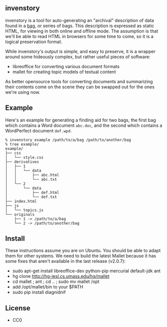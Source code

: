 invenstory
-----------

invenstory is a tool for auto-generating an "archival" description of data 
found in a [bag](http://en.wikipedia.org/wiki/BagIt), or series of bags. This 
description is expressed as static HTML, for viewing in both online and offline
mode. The assumption is that we'll be able to read HTML in browsers for some 
time to come, so it is a logical preservation format.

While invenstory's output is simple, and easy to preserve, it is a wrapper 
around some hideously complex, but rather useful pieces of software:

* libreoffice for converting various document formats
* mallet for creating topic models of textual content

As better opensource tools for converting documents and summarizing their 
contents come on the scene they can be swapped out for the ones we're using 
now.

Example
-------

Here's an example for generating a finding aid for two bags, the first bag 
which contains a Word document `abc.doc`, and the second which contains a 
WordPerfect document `def.wpd`.

    % invenstory example /path/to/a/bag /path/to/another/bag
    % tree example/
    example/
    ├── css
    │   └── style.css
    ├── derivatives
    │   ├── 1
    │   │   └── data
    │   │       ├── abc.html
    │   │       └── abc.txt
    │   └── 2
    │       └── data
    │           ├── def.html
    │           └── def.txt
    ├── index.html
    ├── js
    │   └── topics.js
    └── originals
        ├── 1 -> /path/to/a/bag
        └── 2 -> /path/to/another/bag

Install
-------

These instructions assume you are on Ubuntu. You should be able to adapt them
for other systems. We need to build the latest Mallet because it has some fixes
that aren't available in the last release (v2.0.7):

* sudo apt-get install libreoffice-dev python-pip mercurial default-jdk ant
* hg clone http://hg-iesl.cs.umass.edu/hg/mallet
* cd mallet ; ant ; cd .. ; sudo mv mallet /opt
* add /opt/mallet/bin to your $PATH
* sudo pip install diagnidnif

License
-------

* CC0
